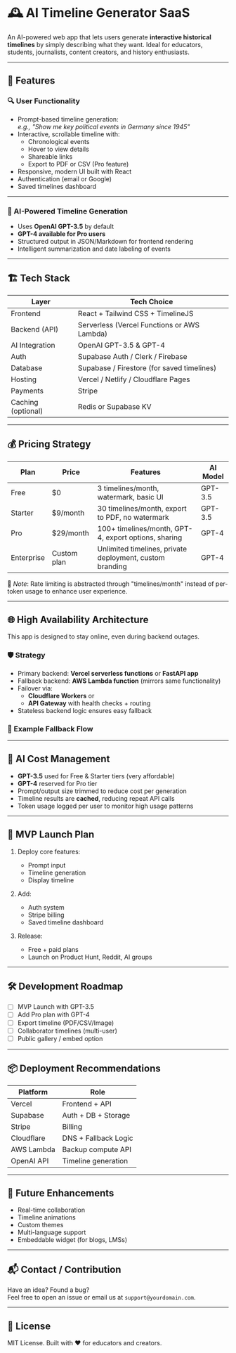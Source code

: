 # 🕰️ AI Timeline Generator SaaS

An AI-powered web app that lets users generate **interactive historical timelines** by simply describing what they want. Ideal for educators, students, journalists, content creators, and history enthusiasts.

---

## 🚀 Features

### 🔍 User Functionality
- Prompt-based timeline generation:  
  _e.g., "Show me key political events in Germany since 1945"_
- Interactive, scrollable timeline with:
  - Chronological events
  - Hover to view details
  - Shareable links
  - Export to PDF or CSV (Pro feature)
- Responsive, modern UI built with React
- Authentication (email or Google)
- Saved timelines dashboard

---

### 🧠 AI-Powered Timeline Generation

- Uses **OpenAI GPT-3.5** by default
- **GPT-4 available for Pro users**
- Structured output in JSON/Markdown for frontend rendering
- Intelligent summarization and date labeling of events

---

## 🏗️ Tech Stack

| Layer              | Tech Choice                          |
|--------------------|--------------------------------------|
| Frontend           | React + Tailwind CSS + TimelineJS    |
| Backend (API)      | Serverless (Vercel Functions or AWS Lambda) |
| AI Integration     | OpenAI GPT-3.5 & GPT-4                |
| Auth               | Supabase Auth / Clerk / Firebase     |
| Database           | Supabase / Firestore (for saved timelines) |
| Hosting            | Vercel / Netlify / Cloudflare Pages  |
| Payments           | Stripe                               |
| Caching (optional) | Redis or Supabase KV                 |

---

## 💰 Pricing Strategy

| Plan       | Price       | Features                                                   | AI Model  |
|------------|-------------|------------------------------------------------------------|-----------|
| Free       | $0          | 3 timelines/month, watermark, basic UI                     | GPT-3.5   |
| Starter    | $9/month    | 30 timelines/month, export to PDF, no watermark            | GPT-3.5   |
| Pro        | $29/month   | 100+ timelines/month, GPT-4, export options, sharing       | GPT-4     |
| Enterprise | Custom plan | Unlimited timelines, private deployment, custom branding   | GPT-4     |

🧠 *Note*: Rate limiting is abstracted through "timelines/month" instead of per-token usage to enhance user experience.

---

## 🌐 High Availability Architecture

This app is designed to stay online, even during backend outages.

### 🛡️ Strategy
- Primary backend: **Vercel serverless functions** or **FastAPI app**
- Fallback backend: **AWS Lambda function** (mirrors same functionality)
- Failover via:
  - **Cloudflare Workers** or
  - **API Gateway** with health checks + routing
- Stateless backend logic ensures easy fallback

### 🔁 Example Fallback Flow


---

## 🔐 AI Cost Management

- **GPT-3.5** used for Free & Starter tiers (very affordable)
- **GPT-4** reserved for Pro tier
- Prompt/output size trimmed to reduce cost per generation
- Timeline results are **cached**, reducing repeat API calls
- Token usage logged per user to monitor high usage patterns

---

## 🧪 MVP Launch Plan

1. Deploy core features:
   - Prompt input
   - Timeline generation
   - Display timeline

2. Add:
   - Auth system
   - Stripe billing
   - Saved timeline dashboard

3. Release:
   - Free + paid plans
   - Launch on Product Hunt, Reddit, AI groups

---

## 🛠️ Development Roadmap

- [ ] MVP Launch with GPT-3.5
- [ ] Add Pro plan with GPT-4
- [ ] Export timeline (PDF/CSV/Image)
- [ ] Collaborator timelines (multi-user)
- [ ] Public gallery / embed option

---

## 📦 Deployment Recommendations

| Platform     | Role               |
|--------------|--------------------|
| Vercel       | Frontend + API     |
| Supabase     | Auth + DB + Storage |
| Stripe       | Billing            |
| Cloudflare   | DNS + Fallback Logic |
| AWS Lambda   | Backup compute API |
| OpenAI API   | Timeline generation |

---

## 🧠 Future Enhancements

- Real-time collaboration
- Timeline animations
- Custom themes
- Multi-language support
- Embeddable widget (for blogs, LMSs)

---

## 📬 Contact / Contribution

Have an idea? Found a bug?  
Feel free to open an issue or email us at `support@yourdomain.com`.

---

## 📄 License

MIT License. Built with ❤️ for educators and creators.
